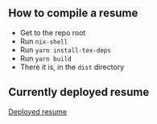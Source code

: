## How to compile a resume

* Get to the repo root
* Run `nix-shell`
* Run `yarn install-tex-deps`
* Run `yarn build`
* There it is, in the `dist` directory

## Currently deployed resume

[Deployed resume](https://cyber-barrista.github.io/resume/)
